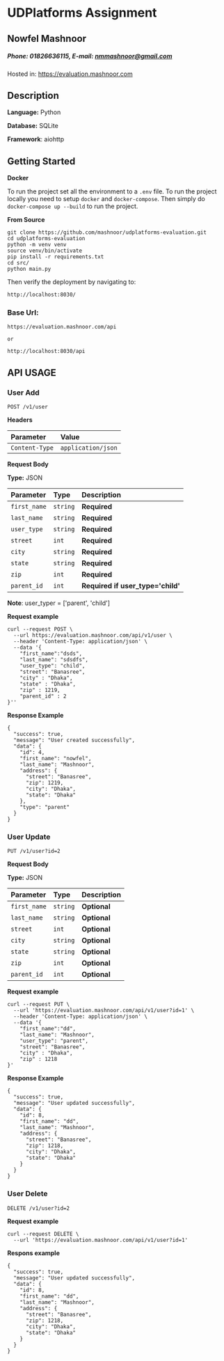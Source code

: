 # UDPlatforms Assignment
## Nowfel Mashnoor
##### Phone: 01826636115, E-mail: nmmashnoor@gmail.com

Hosted in: https://evaluation.mashnoor.com

## Description

**Language:** Python

**Database:** SQLite

**Framework**: aiohttp

## Getting Started

**Docker**

To run the project set all the environment to a `.env` file. To run the project locally you need to setup `docker` and `docker-compose`.
 Then simply do `docker-compose up --build` to run the project. 



**From Source**
```sh=
git clone https://github.com/mashnoor/udplatforms-evaluation.git
cd udplatforms-evaluation
python -m venv venv
source venv/bin/activate
pip install -r requirements.txt
cd src/
python main.py
```


Then verify the deployment by navigating to:

```sh
http://localhost:8030/
```




### Base Url:
```
https://evaluation.mashnoor.com/api

or

http://localhost:8030/api
```

## API USAGE
### User Add
```http
POST /v1/user
```
**Headers**

| Parameter | Value | 
| :--- | :--- 
| `Content-Type` | `application/json` | 
**Request Body**

**Type:** 
JSON

| Parameter | Type | Description |
| :--- | :--- | :--- |
| `first_name` | `string` | **Required** |
| `last_name` | `string` | **Required** |
| `user_type` | `string` | **Required** |
| `street` | `int` | **Required** |
| `city` | `string` | **Required** |
| `state` | `string` | **Required** |
| `zip` | `int` | **Required** |
| `parent_id` | `int` | **Required if user_type='child'** |
**Note**: user_typer = ['parent', 'child']

**Request example**
```json=
curl --request POST \
  --url https://evaluation.mashnoor.com/api/v1/user \
  --header 'Content-Type: application/json' \
  --data '{
	"first_name":"dsds",
	"last_name": "sdsdfs",
	"user_type": "child",
	"street": "Banasree",
	"city" : "Dhaka",
	"state" : "Dhaka",
	"zip" : 1219,
	"parent_id" : 2
}''
```

**Response Example**
```json=
{
  "success": true,
  "message": "User created successfully",
  "data": {
    "id": 4,
    "first_name": "nowfel",
    "last_name": "Mashnoor",
    "address": {
      "street": "Banasree",
      "zip": 1219,
      "city": "Dhaka",
      "state": "Dhaka"
    },
    "type": "parent"
  }
}
```
### User Update
```http
PUT /v1/user?id=2
```
**Request Body**

**Type:**
JSON

| Parameter | Type | Description |
| :--- | :--- | :--- |
| `first_name` | `string` | **Optional** |
| `last_name` | `string` | **Optional** |
| `street` | `int` | **Optional** |
| `city` | `string` | **Optional** |
| `state` | `string` | **Optional** |
| `zip` | `int` | **Optional** |
| `parent_id` | `int` | **Optional** |


**Request example**
```json=
curl --request PUT \
  --url 'https://evaluation.mashnoor.com/api/v1/user?id=1' \
  --header 'Content-Type: application/json' \
  --data '{
	"first_name":"dd",
	"last_name": "Mashnoor",
	"user_type": "parent",
	"street": "Banasree",
	"city" : "Dhaka",
	"zip" : 1218
}'
```

**Response Example**
```json=
{
  "success": true,
  "message": "User updated successfully",
  "data": {
    "id": 8,
    "first_name": "dd",
    "last_name": "Mashnoor",
    "address": {
      "street": "Banasree",
      "zip": 1218,
      "city": "Dhaka",
      "state": "Dhaka"
    }
  }
}
```

### User Delete
```http
DELETE /v1/user?id=2
```

**Request example**
```json=
curl --request DELETE \
  --url 'https://evaluation.mashnoor.com/api/v1/user?id=1'
```

**Respons example**
```json=
{
  "success": true,
  "message": "User updated successfully",
  "data": {
    "id": 8,
    "first_name": "dd",
    "last_name": "Mashnoor",
    "address": {
      "street": "Banasree",
      "zip": 1218,
      "city": "Dhaka",
      "state": "Dhaka"
    }
  }
}
```

